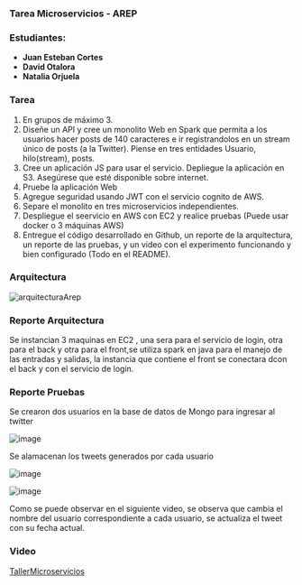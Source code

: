 ### Tarea Microservicios - AREP

### Estudiantes:
- **Juan Esteban Cortes**
- **David Otalora**
- **Natalia Orjuela**

### Tarea

1. En grupos de máximo 3.
2. Diseñe un API y cree un monolito  Web en Spark que permita a los usuarios hacer posts de 140 caracteres e ir registrandolos en un stream único de posts (a la Twitter). Piense en tres entidades Usuario, hilo(stream), posts.
3. Cree un aplicación JS para usar el servicio. Depliegue la aplicación en S3. Asegúrese que esté disponible sobre internet.
4. Pruebe la aplicación Web
5. Agregue seguridad usando JWT con el servicio cognito de AWS.
6. Separe el monolito en tres microservicios independientes.
7. Despliegue el seervicio en AWS con EC2 y realice pruebas (Puede usar docker o 3 máquinas AWS)
8. Entregue el código desarrollado en Github, un reporte de la arquitectura, un reporte de las pruebas, y un video con el experimento funcionando y bien configurado (Todo en el README).

### Arquitectura

![arquitecturaArep](https://user-images.githubusercontent.com/54339107/204366557-6f94073d-4c92-4e9f-9619-563df4f514c1.png)

### Reporte Arquitectura

Se instancian 3 maquinas en EC2 , una sera para el servicio de login, otra para el back y otra para el front,se utiliza spark en java para el manejo de las entradas y salidas, la instancia que contiene el front se conectara dcon el back y con el servicio de login. 

### Reporte Pruebas

Se crearon dos usuarios en la base de datos de Mongo para ingresar al twitter

![image](https://user-images.githubusercontent.com/54339107/204367206-533ddec9-f5a4-4e2e-953b-74918bd2966b.png)

Se alamacenan los tweets generados por cada usuario

![image](https://user-images.githubusercontent.com/54339107/204367407-085ff825-3005-4828-be40-c236ec711006.png)

![image](https://user-images.githubusercontent.com/54339107/204367438-3eb0ad73-dd69-486f-8223-6886a37eb34b.png)

Como se puede observar en el siguiente video, se observa que cambia el nombre del usuario correspondiente a cada usuario, se actualiza el tweet con su fecha actual. 

### Video

[TallerMicroservicios](https://www.youtube.com/watch?v=mwogMmYHCbE "TallerMicroservicios")
